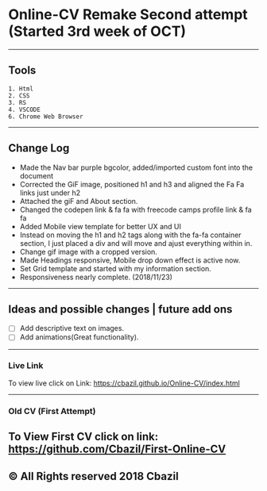 # Online-CV Remake Second attempt (Started 3rd week of OCT)
---
## Tools
    1. Html
    2. CSS
    3. RS
    4. VSCODE
    6. Chrome Web Browser 
---
## Change Log
- Made the Nav bar purple bgcolor, added/imported custom font into the document
- Corrected the GiF image, positioned h1 and h3 and aligned the Fa Fa links just under h2 
- Attached the giF and About section.
- Changed the codepen link & fa fa with freecode camps profile link & fa fa
- Added Mobile view template for better UX and UI
- Instead on moving the h1 and h2 tags along with the fa-fa container section, I just placed a div and will move and ajust everything within in.
- Change gif image with a cropped version.
- Made Headings responsive, Mobile drop down effect is active now.
- Set Grid template and started with my information section.
- Responsiveness nearly complete. (2018/11/23)
---
## Ideas and possible changes | future add ons
 - [ ] Add descriptive text on images.
 - [ ] Add animations(Great functionality).
---
### Live Link
To view live click on Link: https://cbazil.github.io/Online-CV/index.html

---
### Old CV (First Attempt)
To View First CV click on link: https://github.com/Cbazil/First-Online-CV
---
## &copy; All Rights reserved 2018 Cbazil
